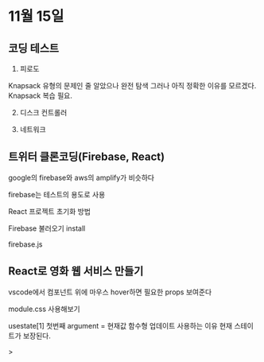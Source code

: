 # 11월 15일

## 코딩 테스트

1. 피로도

Knapsack 유형의 문제인 줄 알았으나 완전 탐색
그러나 아직 정확한 이유를 모르겠다.
Knapsack 복습 필요.

2. 디스크 컨트롤러

3. 네트워크

## 트위터 클론코딩(Firebase, React)

google의 firebase와 aws의 amplify가 비슷하다

firebase는 테스트의 용도로 사용

React 프로젝트 초기화 방법

Firebase 불러오기 install

firebase.js

## React로 영화 웹 서비스 만들기

vscode에서 컴포넌트 위에 마우스 hover하면 필요한 props 보여준다

module.css 사용해보기

usestate[1] 첫번째 argument = 현재값
함수형 업데이트 사용하는 이유 현재 스테이트가 보장된다.

<label for> > <label htmlFor>
